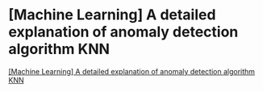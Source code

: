 # [Machine Learning] A detailed explanation of anomaly detection algorithm KNN
[[Machine Learning] A detailed explanation of anomaly detection algorithm KNN](https://aiwithcloud.com/2022/09/16/machine_learning_a_detailed_explanation_of_anomaly_detection_algorithm_knn/)
